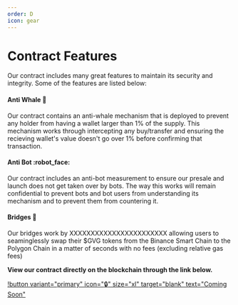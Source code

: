 ```yaml
---
order: D
icon: gear
---
```

# Contract Features

Our contract includes many great features to maintain its security and integrity. Some of the features are listed below:

#### Anti Whale :whale2:
Our contract contains an anti-whale mechanism that is deployed to prevent any holder from having a wallet larger than 1% of the supply. This mechanism works through intercepting any buy/transfer and ensuring the recieving wallet's value doesn't go over 1% before confirming that transaction.

#### Anti Bot :robot_face:
Our contract includes an anti-bot measurement to ensure our presale and launch does not get taken over by bots. The way this works will remain confidential to prevent bots and bot users from understanding its mechanism and to prevent them from countering it.

#### Bridges :bridge_at_night:
Our bridges work by XXXXXXXXXXXXXXXXXXXXXXX allowing users to seaminglessly swap their $GVG tokens from the Binance Smart Chain to the Polygon Chain in a matter of seconds with no fees (excluding relative gas fees)


**View our contract directly on the blockchain through the link below.**

[!button variant="primary" icon=":lock:" size="xl" target="blank" text="Coming Soon"]()
